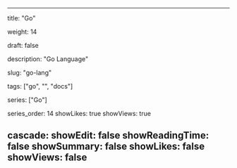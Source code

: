 ---

title: "Go"

weight: 14

draft: false

description: "Go Language"

slug: "go-lang"

tags: ["go", "", "docs"]

series: ["Go"]

series_order: 14
showLikes: true
showViews: true

cascade:
  showEdit: false
  showReadingTime: false
  showSummary: false
  showLikes: false
  showViews: false
---